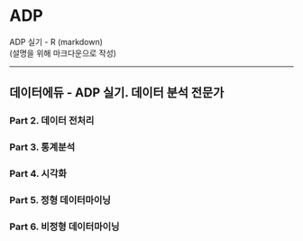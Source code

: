 # ADP
ADP 실기 - R (markdown) <br/>
(설명을 위해 마크다운으로 작성)
<br/>
***

## 데이터에듀 - ADP 실기. 데이터 분석 전문가

### Part 2. 데이터 전처리
### Part 3. 통계분석
### Part 4. 시각화
### Part 5. 정형 데이터마이닝
### Part 6. 비정형 데이터마이닝 